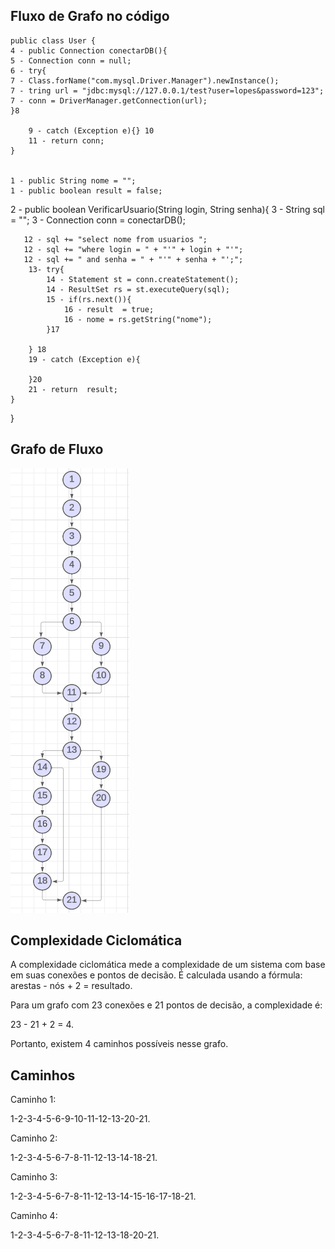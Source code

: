 ## Fluxo de Grafo no código

    public class User {
    4 - public Connection conectarDB(){
    5 - Connection conn = null;
    6 - try{
    7 - Class.forName("com.mysql.Driver.Manager").newInstance();
    7 - tring url = "jdbc:mysql://127.0.0.1/test?user=lopes&password=123";
    7 - conn = DriverManager.getConnection(url);
    }8 

        9 - catch (Exception e){} 10
        11 - return conn;
    }

    
    1 - public String nome = "";
    1 - public boolean result = false;
    

    
   2 -  public boolean VerificarUsuario(String login, String senha){
        3 - String sql = "";
        3 - Connection conn = conectarDB();

       12 - sql += "select nome from usuarios ";
       12 - sql += "where login = " + "'" + login + "'";
       12 - sql += " and senha = " + "'" + senha + "';";
        13- try{
            14 - Statement st = conn.createStatement();
            14 - ResultSet rs = st.executeQuery(sql);
            15 - if(rs.next()){
                16 - result  = true;
                16 - nome = rs.getString("nome");
            }17

        } 18
        19 - catch (Exception e){

        }20 
        21 - return  result;
    }

}     

## Grafo de Fluxo

<img src="/img/grafo-de-fluxo.png">


## Complexidade Ciclomática

A complexidade ciclomática mede a complexidade de um sistema com base em suas conexões e pontos de decisão. É calculada usando a fórmula: arestas - nós + 2 = resultado.

Para um grafo com 23 conexões e 21 pontos de decisão, a complexidade é:

23 - 21 + 2 = 4.

Portanto, existem 4 caminhos possíveis nesse grafo.

## Caminhos

Caminho 1:

1-2-3-4-5-6-9-10-11-12-13-20-21.

Caminho 2:

1-2-3-4-5-6-7-8-11-12-13-14-18-21.

Caminho 3:

1-2-3-4-5-6-7-8-11-12-13-14-15-16-17-18-21.

Caminho 4:

1-2-3-4-5-6-7-8-11-12-13-18-20-21.
